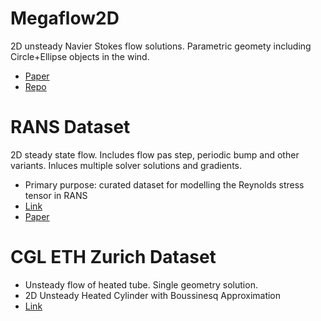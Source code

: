 # Megaflow2D
2D unsteady Navier Stokes flow solutions. Parametric geomety including Circle+Ellipse objects in the wind. 
* [Paper](https://github.com/cmudrc/MegaFlow2D/blob/main/xu2023.pdf)
* [Repo](https://github.com/cmudrc/MegaFlow2D/)


# RANS Dataset
2D steady state flow. Includes flow pas step, periodic bump and other variants. Inluces multiple solver solutions and gradients. 
* Primary purpose:  curated dataset for modelling the Reynolds stress tensor in RANS
* [Link](https://www.kaggle.com/datasets/ryleymcconkey/ml-turbulence-dataset/data)
* [Paper](https://www.nature.com/articles/s41597-021-01034-2)

# CGL ETH Zurich Dataset
* Unsteady flow of heated tube. Single geometry solution.
* 2D Unsteady Heated Cylinder with Boussinesq Approximation
* [Link](https://cgl.ethz.ch/research/visualization/data.php)
